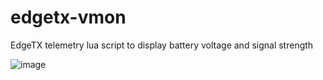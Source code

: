 # edgetx-vmon
EdgeTX telemetry lua script to display battery voltage and signal strength

![image](../assets/screenshot_boxer_23-12-23_10-16-03.png)

